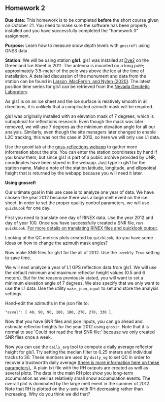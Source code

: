 ## Homework 2

**Due date:** This homework is to be completed **before** the short course given on October 21. You need to make
sure the software has been properly installed and you have successfully completed the "homework 0" assignment.

**Purpose:** Learn how to measure snow depth levels with <code>gnssrefl</code> using GNSS data 


**Station:**
We will be using station **gls1**.
gls1 was installed at [Dye2](http://greenlandtoday.com/dye-2-a-relic-from-a-not-so-distant-past/?lang=en) on the Greenland Ice Sheet in 2011. 
The antenna is mounted on a long pole; approximately 3.5-meter of the pole was above the ice at the time of installation. 
A detailed discussion of the monument and 
data from the station can be found in [Larson, MacFerrin, and Nylen (2020)](https://tc.copernicus.org/articles/14/1985/2020/tc-14-1985-2020.pdf). 
The latest position time series for gls1 can be retrieved 
from the [Nevada Geodetic Laboratory](http://geodesy.unr.edu/gps_timeseries/tenv3/IGS14/GLS1.tenv3). 

As gls1 is on an ice sheet and the ice surface is relatively smooth in all directions, it 
is unlikely that a complicated azimuth mask will be required.

gls1 was originally installed with an elevation mask of 7 degrees, which is suboptimal for reflections research.
Even though the mask was later removed, we will use 7 degrees as the minimum elevation angle for all our analysis.
Similarly, even though the site managers later changed to enable L2C tracking, this was not the case in 2012, so here we will only use L1 data.

Use the geoid tab at the [gnss-reflections webapp](https://gnss-reflections.org) to gather more information about the site. 
You can enter the station coordinates by hand if 
you know them, but since gls1 is part of a public archive provided by UNR, coordinates have been stored in the 
webapp. Just type in gls1 for the station name. Make a note of the station latitude, 
longitude, and ellipsoidal height that is returned by the webapp because you will need it later. 

**Using gnssrefl**

Our ultimate goal in this use case is to analyze one year of data. We have chosen the year 2012 
because there was a large melt event on the ice sheet. In order to set the proper quality control parameters, we will use 
<code>quickLook</code> for one day. 

First you need to translate one day of RINEX data.  Use the year 2012 and day of year 100.
Once you have successfully created a SNR file, run <code>quickLook</code>.
[For more details on translating RINEX files and quicklook output](https://github.com/kristinemlarson/gnssrefl).

Looking at the QC metrics plots created by <code>quickLook</code>, do you have some ideas on how to change the azimuth mask angles?

Now make SNR files for gls1 for the all of 2012. Use the <code>-weekly True</code> setting to save time.

We will next analyze a year of L1 GPS reflection data from gls1. We will use the default minimum and maximum 
reflector height values (0.5 and 6 meters). But for the reasons previously stated, you will want to 
set a minimum elevation angle of 7 degrees. We also specify that we only want to use the L1 data.
Use the utility <code>make_json_input</code> to set and store the analysis settings.

Hand-edit the azimuths in the json file to:

```
"azval": [ 40, 90, 90, 180, 180, 270, 270, 330 ],
```
    
Now that you have SNR files and json inputs, you can go ahead and estimate reflector heights for the year 2012 using <code>gnssir</code>.
Note that it is normal to see 'Could not read the first SNR file:' because we only created SNR files once a week.

Now you can use the <code>daily_avg</code> tool to compute a daily average reflector height for gls1. 
Try setting the median filter to 0.25 meters and individual tracks to 30. These numbers are used 
by <code>daily_vg</code> to set QC in order to recover a trustwortth daily average [(there is more information here on these parameters).](https://github.com/kristinemlarson/gnssrefl#helper). A plain txt file 
with the RH outputs are created as well as several plots. 
The data in the main RH plot show you long-term accumulation as well as relatively small snow 
accumulation events. The overall plot is dominated by the large melt event in the summer of 2012.
Note that RH is plotted on the y-axis with RH decreasing rather than increasing. Why do you think we 
did that?

